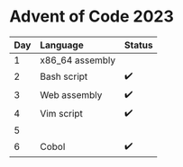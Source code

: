 # Advent of Code 2023

| Day | Language        | Status |
| :-- | :-------------- | :----- |
| 1   | x86_64 assembly |        |
| 2   | Bash script     | ✔️      |
| 3   | Web assembly    | ✔️      |
| 4   | Vim script      | ✔️      |
| 5   |                 |        |
| 6   | Cobol           | ✔️      |